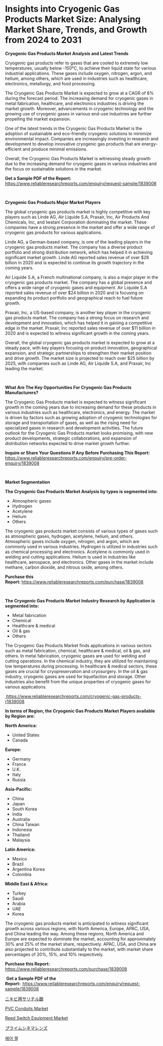 <p><h1>Insights into Cryogenic Gas Products Market Size: Analysing Market Share, Trends, and Growth from 2024 to 2031</h1></p><p><strong>Cryogenic Gas Products Market Analysis and Latest Trends</strong></p>
<p><p>Cryogenic gas products refer to gases that are cooled to extremely low temperatures, usually below -150°C, to achieve their liquid state for various industrial applications. These gases include oxygen, nitrogen, argon, and helium, among others, which are used in industries such as healthcare, electronics, metallurgy, and food processing.</p><p>The Cryogenic Gas Products Market is expected to grow at a CAGR of 6% during the forecast period. The increasing demand for cryogenic gases in metal fabrication, healthcare, and electronics industries is driving the market growth. Moreover, advancements in cryogenic technology and the growing use of cryogenic gases in various end-use industries are further propelling the market expansion.</p><p>One of the latest trends in the Cryogenic Gas Products Market is the adoption of sustainable and eco-friendly cryogenic solutions to minimize environmental impact. Companies are increasingly investing in research and development to develop innovative cryogenic gas products that are energy-efficient and produce minimal emissions.</p><p>Overall, the Cryogenic Gas Products Market is witnessing steady growth due to the increasing demand for cryogenic gases in various industries and the focus on sustainable solutions in the market.</p></p>
<p><strong>Get a Sample PDF of the Report:&nbsp;</strong> <a href="https://www.reliableresearchreports.com/enquiry/request-sample/1839008">https://www.reliableresearchreports.com/enquiry/request-sample/1839008</a></p>
<p>&nbsp;</p>
<p><strong>Cryogenic Gas Products Major Market Players</strong></p>
<p><p>The global cryogenic gas products market is highly competitive with key players such as Linde AG, Air Liquide S.A, Praxair, Inc, Air Products And Chemicals, Inc, and Iwatani Corporation dominating the market. These companies have a strong presence in the market and offer a wide range of cryogenic gas products for various applications.</p><p>Linde AG, a German-based company, is one of the leading players in the cryogenic gas products market. The company has a diverse product portfolio and strong distribution network, which has helped it in achieving significant market growth. Linde AG reported sales revenue of over $28 billion in 2020 and is expected to continue its growth trajectory in the coming years.</p><p>Air Liquide S.A, a French multinational company, is also a major player in the cryogenic gas products market. The company has a global presence and offers a wide range of cryogenic gases and equipment. Air Liquide S.A reported sales revenue of over $24 billion in 2020 and is focusing on expanding its product portfolio and geographical reach to fuel future growth.</p><p>Praxair, Inc, a US-based company, is another key player in the cryogenic gas products market. The company has a strong focus on research and development and innovation, which has helped it in gaining a competitive edge in the market. Praxair, Inc reported sales revenue of over $11 billion in 2020 and is expected to witness significant growth in the coming years.</p><p>Overall, the global cryogenic gas products market is expected to grow at a steady pace, with key players focusing on product innovation, geographical expansion, and strategic partnerships to strengthen their market position and drive growth. The market size is projected to reach over $25 billion by 2025, with companies such as Linde AG, Air Liquide S.A, and Praxair, Inc leading the market.</p></p>
<p>&nbsp;</p>
<p><strong>What Are The Key Opportunities For Cryogenic Gas Products Manufacturers?</strong></p>
<p><p>The Cryogenic Gas Products market is expected to witness significant growth in the coming years due to increasing demand for these products in various industries such as healthcare, electronics, and energy. The market is driven by factors such as growing adoption of cryogenic technologies for storage and transportation of gases, as well as the rising need for specialized gases in research and development activities. The future outlook for the Cryogenic Gas Products market looks promising, with new product developments, strategic collaborations, and expansion of distribution networks expected to drive market growth further.</p></p>
<p><strong>Inquire or Share Your Questions If Any Before Purchasing This Report:</strong> <a href="https://www.reliableresearchreports.com/enquiry/pre-order-enquiry/1839008">https://www.reliableresearchreports.com/enquiry/pre-order-enquiry/1839008</a></p>
<p>&nbsp;</p>
<p><strong>Market Segmentation</strong></p>
<p><strong>The Cryogenic Gas Products Market Analysis by types is segmented into:</strong></p>
<p><ul><li>Atmospheric gases</li><li>Hydrogen</li><li>Acetylene</li><li>Helium</li><li>Others</li></ul></p>
<p><p>The cryogenic gas products market consists of various types of gases such as atmospheric gases, hydrogen, acetylene, helium, and others. Atmospheric gases include oxygen, nitrogen, and argon, which are commonly used in various industries. Hydrogen is utilized in industries such as chemical processing and electronics. Acetylene is commonly used in welding and cutting applications. Helium is used in industries like healthcare, aerospace, and electronics. Other gases in the market include methane, carbon dioxide, and nitrous oxide, among others.</p></p>
<p><strong>Purchase this Report:&nbsp;</strong><a href="https://www.reliableresearchreports.com/purchase/1839008">https://www.reliableresearchreports.com/purchase/1839008</a></p>
<p>&nbsp;</p>
<p><strong>The Cryogenic Gas Products Market Industry Research by Application is segmented into:</strong></p>
<p><ul><li>Metal fabrication</li><li>Chemical</li><li>Healthcare & medical</li><li>Oil & gas</li><li>Others</li></ul></p>
<p><p>The Cryogenic Gas Products Market finds applications in various sectors such as metal fabrication, chemical, healthcare & medical, oil & gas, and others. In metal fabrication, cryogenic gases are used for welding and cutting operations. In the chemical industry, they are utilized for maintaining low temperatures during processing. In healthcare & medical sectors, these gases are crucial for cryopreservation and cryosurgery. In the oil & gas industry, cryogenic gases are used for liquefaction and storage. Other industries also benefit from the unique properties of cryogenic gases for various applications.</p></p>
<p><a href="https://www.reliableresearchreports.com/cryogenic-gas-products-r1839008">&nbsp;https://www.reliableresearchreports.com/cryogenic-gas-products-r1839008</a></p>
<p><strong>In terms of Region, the Cryogenic Gas Products Market Players available by Region are:</strong></p>
<p>
    <p> <strong> North America: </strong>
        <ul>
            <li>United States</li>
            <li>Canada</li>
        </ul>
        </p> 
    <p> <strong> Europe: </strong>
        <ul>
            <li>Germany</li>
            <li>France</li>
            <li>U.K.</li>
            <li>Italy</li>
            <li>Russia</li>
        </ul>
        </p> 
    <p> <strong> Asia-Pacific: </strong>
        <ul>
            <li>China</li>
            <li>Japan</li>
            <li>South Korea</li>
            <li>India</li>
            <li>Australia</li>
            <li>China Taiwan</li>
            <li>Indonesia</li>
            <li>Thailand</li>
            <li>Malaysia</li>
        </ul>
        </p> 
    <p> <strong> Latin America: </strong>
        <ul>
            <li>Mexico</li>
            <li>Brazil</li>
            <li>Argentina Korea</li>
            <li>Colombia</li>
        </ul>
        </p> 
    <p> <strong> Middle East & Africa: </strong>
        <ul>
            <li>Turkey</li>
            <li>Saudi</li>
            <li>Arabia</li>
            <li>UAE</li>
            <li>Korea</li>
        </ul>
    </p>
    </p>
<p><p>The cryogenic gas products market is anticipated to witness significant growth across various regions, with North America, Europe, APAC, USA, and China leading the way. Among these regions, North America and Europe are expected to dominate the market, accounting for approximately 30% and 25% of the market share, respectively. APAC, USA, and China are also projected to contribute substantially to the market, with market share percentages of 20%, 15%, and 10% respectively.</p></p>
<p><strong>Purchase this Report: </strong><a href="https://www.reliableresearchreports.com/purchase/1839008">https://www.reliableresearchreports.com/purchase/1839008</a></p>
<p>&nbsp;<strong>Get a Sample PDF of the Report:&nbsp;&nbsp;</strong><a href="https://www.reliableresearchreports.com/enquiry/request-sample/1839008">https://www.reliableresearchreports.com/enquiry/request-sample/1839008</a></p>
<p><strong></strong></p>
<p><p><a href="https://medium.com/@jacksonwiza1924/%E3%82%B5%E3%83%AA%E3%83%81%E3%83%AB%E9%85%B8%E3%81%AB%E3%82%88%E3%82%8B%E3%83%8B%E3%82%AD%E3%83%93%E7%94%A8%E5%B8%82%E5%A0%B4%E3%81%AF-%E5%B8%82%E5%A0%B4%E3%82%B7%E3%82%A7%E3%82%A2-%E5%B8%82%E5%A0%B4%E3%83%88%E3%83%AC%E3%83%B3%E3%83%89-%E5%B8%82%E5%A0%B4%E6%88%90%E9%95%B7%E3%81%AB%E9%96%A2%E3%81%99%E3%82%8B%E6%83%85%E5%A0%B1%E3%82%92%E6%8F%90%E4%BE%9B%E3%81%97%E3%81%BE%E3%81%99-23e7fd23a327">ニキビ用サリチル酸</a></p><p><a href="https://issuu.com/reportprime-2/docs/pvc-conduits-market-size-2030.pptx">PVC Conduits Market</a></p><p><a href="https://github.com/nathandecarvalho/Market-Research-Report-List-3/blob/main/reed-switch-equipment-market.md">Reed Switch Equipment Market</a></p><p><a href="https://medium.com/@chloeconn80/%E3%83%97%E3%83%A9%E3%82%A4%E3%83%A0%E3%82%B7%E3%83%8D%E3%83%9E%E3%83%AC%E3%83%B3%E3%82%BA%E5%B8%82%E5%A0%B4%E8%A6%8F%E6%A8%A1%E3%81%AF-%E3%82%B0%E3%83%AD%E3%83%BC%E3%83%90%E3%83%AB%E6%A5%AD%E7%95%8C%E3%81%AB%E3%81%8A%E3%81%91%E3%82%8B%E6%9C%80%E3%82%82%E5%8A%B9%E6%9E%9C%E7%9A%84%E3%81%AA%E3%83%9E%E3%83%BC%E3%82%B1%E3%83%86%E3%82%A3%E3%83%B3%E3%82%B0%E3%83%81%E3%83%A3%E3%83%8D%E3%83%AB%E3%82%92%E6%98%8E%E3%82%89%E3%81%8B%E3%81%AB%E3%81%97%E3%81%BE%E3%81%99-687aa789c84c">プライムシネマレンズ</a></p><p><a href="https://medium.com/@dellkoepp03/%ED%97%A4%EC%96%B4-%EC%A0%A4-%EC%8B%9C%EC%9E%A5-%EA%B7%9C%EB%AA%A8-cagr-%ED%8A%B8%EB%A0%8C%EB%93%9C-2024-2030%EB%85%84-9d547a736ab7">헤어 젤</a></p></p>